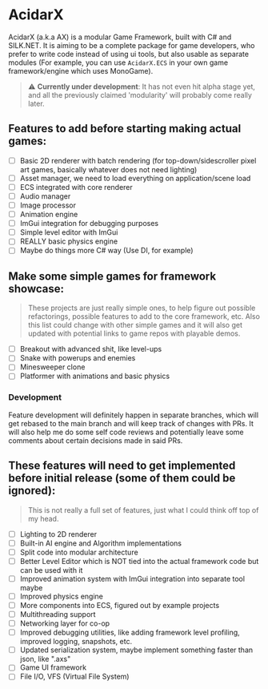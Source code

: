 AcidarX
=======

AcidarX (a.k.a AX) is a modular Game Framework, built with C# and SILK.NET. It is aiming to be a complete package for game developers, who prefer to write code instead of using ui tools, but also usable as separate modules (For example, you can use `AcidarX.ECS` in your own game framework/engine which uses MonoGame).

> :warning: **Currently under development**: It has not even hit alpha stage yet, and all the previously claimed 'modularity' will probably come really later.

Features to add before starting making actual games: 
--------------------------------------------------
- [ ] Basic 2D renderer with batch rendering (for top-down/sidescroller pixel art games, basically whatever does not need lighting)
- [ ] Asset manager, we need to load everything on application/scene load
- [ ] ECS integrated with core renderer 
- [ ] Audio manager 
- [ ] Image processor
- [ ] Animation engine
- [ ] ImGui integration for debugging purposes
- [ ] Simple level editor with ImGui
- [ ] REALLY basic physics engine
- [ ] Maybe do things more C# way (Use DI, for example)

Make some simple games for framework showcase: 
----------------------------------------------
> These projects are just really simple ones, to help figure out possible refactorings, possible features to add to the core framework, etc. Also this list could change with other simple games and it will also get updated with potential links to game repos with playable demos.

- [ ] Breakout with advanced shit, like level-ups
- [ ] Snake with powerups and enemies
- [ ] Minesweeper clone
- [ ] Platformer with animations and basic physics

### Development
Feature development will definitely happen in separate branches, which will get rebased to the main branch and will keep track of changes with PRs. It will also help me do some self code reviews and potentially leave some comments about certain decisions made in said PRs. 

These features will need to get implemented before initial release (some of them could be ignored):
---------------------------------------------------------------------------------------------------
> This is not really a full set of features, just what I could think off top of my head. 

- [ ] Lighting to 2D renderer
- [ ] Built-in AI engine and Algorithm implementations
- [ ] Split code into modular architecture
- [ ] Better Level Editor which is NOT tied into the actual framework code but can be used with it
- [ ] Improved animation system with ImGui integration into separate tool maybe
- [ ] Improved physics engine
- [ ] More components into ECS, figured out by example projects
- [ ] Multithreading support
- [ ] Networking layer for co-op
- [ ] Improved debugging utilities, like adding framework level profiling, improved logging, snapshots, etc.
- [ ] Updated serialization system, maybe implement something faster than json, like ".axs" 
- [ ] Game UI framework
- [ ] File I/O, VFS (Virtual File System)
